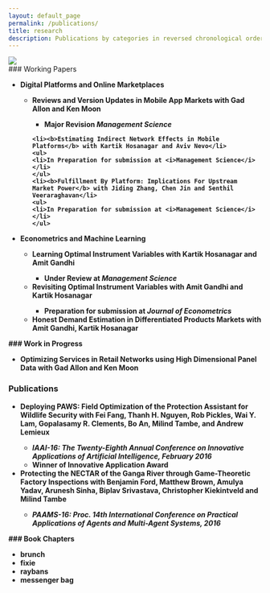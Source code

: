 ```yaml
---
layout: default_page
permalink: /publications/
title: research
description: Publications by categories in reversed chronological order. Generated by jekyll-scholar.
---
```


<div class="comic_2">
    <img class="cone" src="{{ '14.jpg' | prepend: '/assets/img/' | prepend: site.baseurl | prepend: site.url }}">

</div>
### Working Papers
<ul>

<li><b>Digital Platforms and Online Marketplaces</li>
<ul>
<li><b>Reviews and Version Updates in Mobile App Markets</b> with Gad Allon and Ken Moon</li>
    <ul>
    <li>Major Revision <i>Management Science</i></li>
    </ul>


    <li><b>Estimating Indirect Network Effects in Mobile Platforms</b> with Kartik Hosanagar and Aviv Nevo</li>
    <ul>
    <li>In Preparation for submission at <i>Management Science</i></li>
    </ul>
    <li><b>Fulfillment By Platform: Implications For Upstream Market Power</b> with Jiding Zhang, Chen Jin and Senthil Veeraraghavan</li>
    <ul>
    <li>In Preparation for submission at <i>Management Science</i></li>
    </ul>


</ul>
<li><b>Econometrics and Machine Learning</li>
<ul>
<li><b>Learning Optimal Instrument Variables</b> with Kartik Hosanagar and Amit Gandhi</li>
<ul>
<li>Under Review at <i>Management Science</i></li>
</ul>

<li><b>Revisiting Optimal Instrument Variables</b> with Amit Gandhi and Kartik Hosanagar</li>
<ul>
<li>Preparation for submission at <i>Journal of Econometrics</i></li>
</ul>


<li><b>Honest Demand Estimation in Differentiated Products Markets </b> with Amit Gandhi, Kartik Hosanagar</li>


</ul>


</ul>
### Work in Progress
<ul>
<li><b>Optimizing Services in Retail Networks using High Dimensional Panel Data</b> with Gad Allon and Ken Moon</li>



</ul>

### Publications
<ul>
<li><b>Deploying PAWS: Field Optimization of the Protection Assistant for Wildlife Security</b> with Fei Fang, Thanh H. Nguyen, Rob Pickles, Wai Y. Lam, Gopalasamy R. Clements, Bo An, Milind Tambe, and Andrew Lemieux</li>
<ul>
<li><i>IAAI-16: The Twenty-Eighth Annual Conference on Innovative Applications of Artificial Intelligence, February 2016</i></li>
<li>Winner of Innovative Application Award</li>
</ul>

<li><b>Protecting the NECTAR of the Ganga River through Game-Theoretic Factory Inspections</b> with Benjamin Ford, Matthew Brown, Amulya Yadav, Arunesh Sinha, Biplav Srivastava, Christopher Kiekintveld and Milind Tambe</li>
<ul>
<li><i>PAAMS-16: Proc. 14th International Conference on Practical Applications of Agents and Multi-Agent Systems, 2016</i></li>
</ul>

</ul>
### Book Chapters
<ul>
    <li>brunch</li>
    <li>fixie</li>
    <li>raybans</li>
    <li>messenger bag</li>
</ul>
